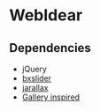 # WebIdear

## Dependencies
- jQuery
- [bxslider](https://www.npmjs.com/package/bxslider)
- [jarallax](https://www.npmjs.com/package/jarallax)
- [Gallery inspired](https://www.jqueryscript.net/layout/Filterable-Portfolio-Wall-with-jQuery-CSS3.html)

